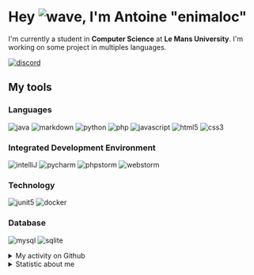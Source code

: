 # Hey ![wave], I'm Antoine "enimaloc"

I'm currently a student in **Computer Science** at **Le Mans University**. I'm working on some project in multiples
languages.

[![discord]](https://discord.com/users/136200628509605888)
## My tools

### Languages
![java] ![markdown] ![python] ![php] ![javascript] ![html5] ![css3]

### Integrated Development Environment
![intelliJ] ![pycharm] ![phpstorm]  ![webstorm]

### Technology
![junit5] ![docker]

### Database
![mysql] ![sqlite]

<details>
<summary>My activity on Github</summary>

<!--RECENT_ACTIVITY:last_update-->
> Last Updated: 07/12 04:14 (Europe/Paris)
<!--RECENT_ACTIVITY:last_update_end-->
<!--RECENT_ACTIVITY:start-->
1. ![issueClosed] Closed issue [`#49`](https://github.com/adepierre/SniffCraft/issues/49) in [adepierre/SniffCraft](https://github.com/adepierre/SniffCraft)
2. ![issueOpened] Opened issue [`#49`](https://github.com/adepierre/SniffCraft/issues/49) in [adepierre/SniffCraft](https://github.com/adepierre/SniffCraft)
3. ![prMerged] Merged PR [`#9`](https://github.com/enimaloc/JDA-enutils/pull/9) in [enimaloc/JDA-enutils](https://github.com/enimaloc/JDA-enutils)
4. ![prOpened] Opened PR [`#9`](https://github.com/enimaloc/JDA-enutils/pull/9) in [enimaloc/JDA-enutils](https://github.com/enimaloc/JDA-enutils)
5. ![prMerged] Merged PR [`#7`](https://github.com/enimaloc/JDA-enutils/pull/7) in [enimaloc/JDA-enutils](https://github.com/enimaloc/JDA-enutils)
6. ![prOpened] Opened PR [`#7`](https://github.com/enimaloc/JDA-enutils/pull/7) in [enimaloc/JDA-enutils](https://github.com/enimaloc/JDA-enutils)
7. ![prMerged] Merged PR [`#6`](https://github.com/enimaloc/JDA-enutils/pull/6) in [enimaloc/JDA-enutils](https://github.com/enimaloc/JDA-enutils)
8. ![prOpened] Opened PR [`#6`](https://github.com/enimaloc/JDA-enutils/pull/6) in [enimaloc/JDA-enutils](https://github.com/enimaloc/JDA-enutils)
9. ![prMerged] Merged PR [`#5`](https://github.com/enimaloc/JDA-enutils/pull/5) in [enimaloc/JDA-enutils](https://github.com/enimaloc/JDA-enutils)
10. ![prOpened] Opened PR [`#5`](https://github.com/enimaloc/JDA-enutils/pull/5) in [enimaloc/JDA-enutils](https://github.com/enimaloc/JDA-enutils)
<!--RECENT_ACTIVITY:end-->

</details>

<details>
<summary>Statistic about me</summary>

<p align="center">
<a href="https://wakatime.com/@enimaloc">
<img src="https://github-readme-stats.vercel.app/api/wakatime?username=enimaloc&theme=dark&hide_border=true&hide_title=true&layout=compact" alt="enimaloc's wakatime stats">
</a>
</p>

<!--START_SECTION:waka-->
**🐱 My GitHub Data** 

> 📦 17.8 kB Used in GitHub's Storage 
 > 
> 🏆 199 Contributions in the Year 2023
 > 
> 🚫 Not Opted to Hire
 > 
> 📜 43 Public Repositories 
 > 
> 🔑 17 Private Repositories 
 > 

 Last Updated on 07/12/2023 01:08:25 UTC
<!--END_SECTION:waka-->

</details>

<!-- Icons -->
[wave]: https://cdn.jsdelivr.net/gh/Readme-Workflows/Readme-Icons@1.1.0/icons/gifs/wave.gif

<!-- Badges -->
[issueOpened]: https://cdn.jsdelivr.net/gh/Readme-Workflows/Readme-Icons@main/icons/octicons/IssueOpened.svg
[issueClosed]: https://cdn.jsdelivr.net/gh/Readme-Workflows/Readme-Icons@main/icons/octicons/IssueClosed.svg

[prOpened]: https://cdn.jsdelivr.net/gh/Readme-Workflows/Readme-Icons@main/icons/octicons/PullRequestOpened.svg
[prClosed]: https://cdn.jsdelivr.net/gh/Readme-Workflows/Readme-Icons@main/icons/octicons/PullRequestClosed.svg
[prMerged]: https://cdn.jsdelivr.net/gh/Readme-Workflows/Readme-Icons@main/icons/octicons/PullRequestMerged.svg

[comment]: https://cdn.jsdelivr.net/gh/Readme-Workflows/Readme-Icons@main/icons/octicons/Comment.svg

[changesRequested]: https://cdn.jsdelivr.net/gh/Readme-Workflows/Readme-Icons@main/icons/octicons/RequestedChanges.svg
[approved]: https://cdn.jsdelivr.net/gh/Readme-Workflows/Readme-Icons@main/icons/octicons/ApprovedChanges.svg

[repoCreated]: https://cdn.jsdelivr.net/gh/Readme-Workflows/Readme-Icons@main/icons/octicons/Repository.svg
[newRelease]: https://cdn.jsdelivr.net/gh/Readme-Workflows/Readme-Icons@main/icons/octicons/Release.svg
[star]: https://cdn.jsdelivr.net/gh/Readme-Workflows/Readme-Icons@main/icons/octicons/StarredRepository.svg
[wiki]: https://cdn.jsdelivr.net/gh/Readme-Workflows/Readme-Icons@main/icons/octicons/Wiki.svg
[fork]: https://cdn.jsdelivr.net/gh/Readme-Workflows/Readme-Icons@main/icons/octicons/ForkedRepository.svg
[people]: https://cdn.jsdelivr.net/gh/Readme-Workflows/Readme-Icons@main/icons/octicons/People.svg

<!-- Meta Badge -->
[junit5]: https://img.shields.io/badge/JUnit5-323330?style=for-the-badge&logo=junit5

<!--- https://github.com/alexandresanlim/Badges4-README.md-Profile#-group- -->
[discord]: https://img.shields.io/badge/Discord-323330?style=for-the-badge&logo=discord

<!--- https://github.com/alexandresanlim/Badges4-README.md-Profile#-languages- -->
[java]: https://img.shields.io/badge/Java-323330?style=for-the-badge&logo=java
[python]: https://img.shields.io/badge/Python-323330?style=for-the-badge&logo=python
[php]: https://img.shields.io/badge/PHP-323330?style=for-the-badge&logo=php
[javascript]: https://img.shields.io/badge/JavaScript-323330?style=for-the-badge&logo=javascript
[html5]: https://img.shields.io/badge/HTML5-323330?style=for-the-badge&logo=html5
[css3]: https://img.shields.io/badge/CSS3-323330?style=for-the-badge&logo=css3

<!--- https://github.com/alexandresanlim/Badges4-README.md-Profile#-database- -->
[mysql]: https://img.shields.io/badge/MySQL-323330?style=for-the-badge&logo=mysql
[sqlite]: https://img.shields.io/badge/SQLite-323330?style=for-the-badge&logo=sqlite

<!--- https://github.com/alexandresanlim/Badges4-README.md-Profile#-frameworks- -->
[markdown]: https://img.shields.io/badge/Markdown-323330?style=for-the-badge&logo=markdown
[docker]: https://img.shields.io/badge/Docker-323330?style=for-the-badge&logo=docker

<!--- https://github.com/alexandresanlim/Badges4-README.md-Profile#-ide- -->
[intelliJ]: https://img.shields.io/badge/IntelliJIDEA-323330.svg?style=for-the-badge&logo=intellij-idea
[pycharm]: https://img.shields.io/badge/PyCharm-323330.svg?&style=for-the-badge&logo=PyCharm
[phpstorm]: http://img.shields.io/badge/-PHPStorm-323330?style=for-the-badge&logo=phpstorm
[webstorm]: https://img.shields.io/badge/WebStorm-323330?style=for-the-badge&logo=WebStorm
